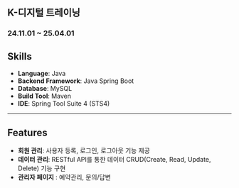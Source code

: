 ## K-디지털 트레이닝 
### 24.11.01 ~ 25.04.01


## Skills

- **Language**: Java
- **Backend Framework**: Java Spring Boot
- **Database**: MySQL
- **Build Tool**: Maven
- **IDE**: Spring Tool Suite 4 (STS4)

---

## Features

- **회원 관리**: 사용자 등록, 로그인, 로그아웃 기능 제공
- **데이터 관리**: RESTful API를 통한 데이터 CRUD(Create, Read, Update, Delete) 기능 구현
- **관리자 페이지** : 예약관리, 문의/답변

